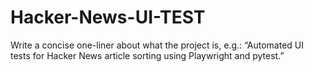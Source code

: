 # Hacker-News-UI-TEST
Write a concise one-liner about what the project is, e.g.: “Automated UI tests for Hacker News article sorting using Playwright and pytest.”
